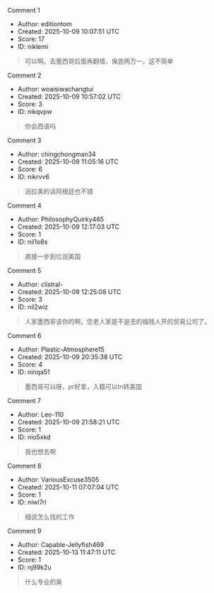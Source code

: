 Comment 1

- Author: editiontom
- Created: 2025-10-09 10:07:51 UTC
- Score: 17
- ID: niklemi

> 可以啊。去墨西哥后面再翻墙，保底两万一，这不简单

Comment 2

- Author: woaisiwachangtui
- Created: 2025-10-09 10:57:02 UTC
- Score: 3
- ID: nikqvpw

> 你会西语吗

Comment 3

- Author: chingchongman34
- Created: 2025-10-09 11:05:16 UTC
- Score: 6
- ID: nikrvv6

> 润拉美的话阿根廷也不错

Comment 4

- Author: PhilosophyQuirky465
- Created: 2025-10-09 12:17:03 UTC
- Score: 1
- ID: nil1o8s

> 直接一步到位润美国

Comment 5

- Author: clistral-
- Created: 2025-10-09 12:25:08 UTC
- Score: 3
- ID: nil2wiz

> 人家墨西哥该你的啊。您老人家是不是去的福贱人开的贸易公司了。

Comment 6

- Author: Plastic-Atmosphere15
- Created: 2025-10-09 20:35:38 UTC
- Score: 4
- ID: ninqa51

> 墨西哥可以呀，pr好拿，入籍可以tn转美国

Comment 7

- Author: Leo-110
- Created: 2025-10-09 21:58:21 UTC
- Score: 1
- ID: nio5xkd

> 我也想去啊

Comment 8

- Author: VariousExcuse3505
- Created: 2025-10-11 07:07:04 UTC
- Score: 1
- ID: niwl7rl

> 细说怎么找的工作

Comment 9

- Author: Capable-Jellyfish469
- Created: 2025-10-13 11:47:11 UTC
- Score: 1
- ID: nj99k2u

> 什么专业的奥
